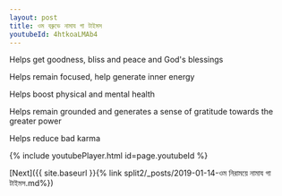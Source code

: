```yaml
---
layout: post
title: ওম বব্রুভে নামায গা টাইমস
youtubeId: 4htkoaLMAb4
---
```

 
 
Helps get goodness, bliss and peace and God's blessings
 
Helps remain focused, help generate inner energy 
 
Helps boost physical and mental health 
 
Helps remain grounded and generates a sense of gratitude towards the greater power 
 
Helps reduce bad karma
 
 
 
 


{% include youtubePlayer.html id=page.youtubeId %}
 
[Next]({{ site.baseurl }}{% link  split2/_posts/2019-01-14-ওম নিরাময়ে নামায গা টাইমস.md%})
 
